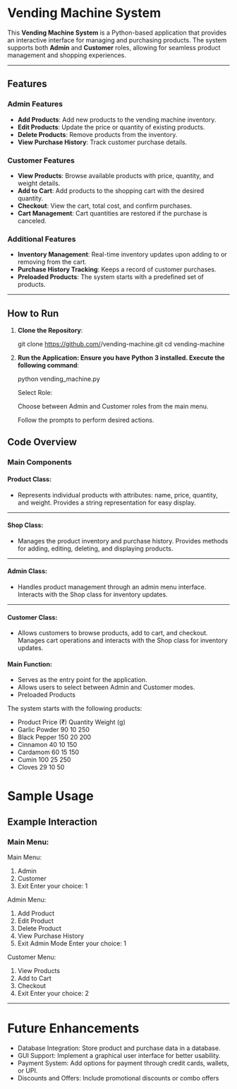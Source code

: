 # Vending Machine System

This **Vending Machine System** is a Python-based application that provides an interactive interface for managing and purchasing products. The system supports both **Admin** and **Customer** roles, allowing for seamless product management and shopping experiences.

---

## Features

### Admin Features
- **Add Products**: Add new products to the vending machine inventory.
- **Edit Products**: Update the price or quantity of existing products.
- **Delete Products**: Remove products from the inventory.
- **View Purchase History**: Track customer purchase details.

### Customer Features
- **View Products**: Browse available products with price, quantity, and weight details.
- **Add to Cart**: Add products to the shopping cart with the desired quantity.
- **Checkout**: View the cart, total cost, and confirm purchases.
- **Cart Management**: Cart quantities are restored if the purchase is canceled.

### Additional Features
- **Inventory Management**: Real-time inventory updates upon adding to or removing from the cart.
- **Purchase History Tracking**: Keeps a record of customer purchases.
- **Preloaded Products**: The system starts with a predefined set of products.

---

## How to Run

1. **Clone the Repository**:
   
   git clone https://github.com/<your-username>/vending-machine.git
   cd vending-machine

2. **Run the Application: Ensure you have Python 3 installed. Execute the following command**:



    python vending_machine.py

    Select Role:

    Choose between Admin and Customer roles from the main menu.

    Follow the prompts to perform desired actions.
   
## Code Overview
### Main Components
#### Product Class:

  - Represents individual products with attributes: name, price, quantity, and weight.
  Provides a string representation for easy display.
  ---
#### Shop Class:

  - Manages the product inventory and purchase history.
  Provides methods for adding, editing, deleting, and displaying products.
---
#### Admin Class:

- Handles product management through an admin menu interface.
 Interacts with the Shop class for inventory updates.
---
#### Customer Class:

- Allows customers to browse products, add to cart, and checkout.
Manages cart operations and interacts with the Shop class for inventory updates.

#### Main Function:

- Serves as the entry point for the application.
- Allows users to select between Admin and Customer modes.
- Preloaded Products

The system starts with the following products:

- Product	Price (₹)	Quantity	Weight (g)
- Garlic Powder	90	10	250
- Black Pepper	150	20	200
- Cinnamon	40	10	150
- Cardamom	60	15	150
- Cumin	100	25	250
- Cloves	29	10	50

# Sample Usage

## Example Interaction

### Main Menu:


Main Menu:
1. Admin
2. Customer
3. Exit
Enter your choice: 1

Admin Menu:
1. Add Product
2. Edit Product
3. Delete Product
4. View Purchase History
5. Exit Admin Mode
Enter your choice: 1

Customer Menu:
1. View Products
2. Add to Cart
3. Checkout
4. Exit
Enter your choice: 2
---
# Future Enhancements

- Database Integration: Store product and purchase data in a database.
- GUI Support: Implement a graphical user interface for better usability.
- Payment System: Add options for payment through credit cards, wallets, or UPI.
- Discounts and Offers: Include promotional discounts or combo offers

